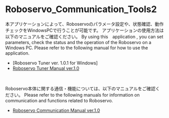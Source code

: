 # Roboservo_Communication_Tools2

本アプリケーションによって、Roboservoのパラメータ設定や、状態確認、動作チェックをWindowsPCで行うことが可能です。
アプリケーションの使用方法は以下のマニュアルをご確認ください。
By using this　application , you can set parameters, check the status and the operation of the Roboservo on a Windows PC.
Please refer to the following manual for how to use the application.
<br>
* [Roboservo Tuner ver. 1.0.1 for Windows]
* [Roboservo Tuner Manual ver.1.0](https://github.com/FutabaCorp/Roboservo_Communication_Tools2/blob/main/Roboservo%20Tuner%20Manual%20ver.1.0%20.pdf)
<br>

Roboservo本体に関する通信・機能については、以下のマニュアルをご確認ください。
Please refer to the following manuals for information on communication and functions related to Roboservo.
<br>
* [Roboservo Communication Manual ver.1.0](https://github.com/FutabaCorp/Roboservo_Communication_Tools2/blob/main/Roboservo%20Communication%20Manual%20ver.1.0%20.pdf)
<br>
